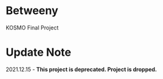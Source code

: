 # Betweeny
KOSMO Final Project 



# Update Note

2021.12.15 - <b>This project is deprecated. Project is dropped.</b>


